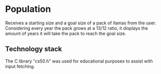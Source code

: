 # Population

Receives a starting size and a goal size of a pack of llamas from the user. Considering every year the pack grows at a 13/12 ratio, it displays the amount of years it will take the pack to reach the goal size.

## Technology stack

The C library "cs50.h" was used for educational purposes to assist with input fetching.